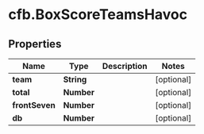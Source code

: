 # cfb.BoxScoreTeamsHavoc

## Properties
Name | Type | Description | Notes
------------ | ------------- | ------------- | -------------
**team** | **String** |  | [optional] 
**total** | **Number** |  | [optional] 
**frontSeven** | **Number** |  | [optional] 
**db** | **Number** |  | [optional] 


